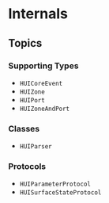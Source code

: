 # Internals

## Topics

### Supporting Types

- ``HUICoreEvent``
- ``HUIZone``
- ``HUIPort``
- ``HUIZoneAndPort``

### Classes

- ``HUIParser``

### Protocols

- ``HUIParameterProtocol``
- ``HUISurfaceStateProtocol``
